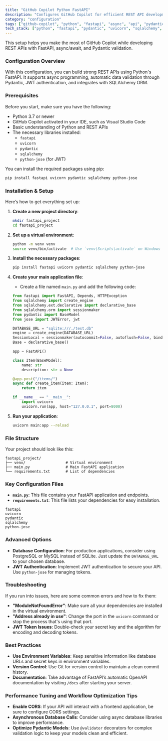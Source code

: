 ```yaml
---
title: "GitHub Copilot Python FastAPI"
description: "Configures GitHub Copilot for efficient REST API development with FastAPI, async/await, and Pydantic validation."
category: "configuration"
tags: ["github-copilot", "python", "fastapi", "async", "api", "pydantic", "jwt", "sqlalchemy", "uvicorn"]
tech_stack: ["python", "fastapi", "pydantic", "uvicorn", "sqlalchemy", "jwt"]
---
```


This setup helps you make the most of GitHub Copilot while developing REST APIs with FastAPI, async/await, and Pydantic validation. 

### Configuration Overview
With this configuration, you can build strong REST APIs using Python's FastAPI. It supports async programming, automatic data validation through Pydantic, JWT authentication, and integrates with SQLAlchemy ORM.

### Prerequisites
Before you start, make sure you have the following:
- Python 3.7 or newer
- GitHub Copilot activated in your IDE, such as Visual Studio Code
- Basic understanding of Python and REST APIs
- The necessary libraries installed:
  - `fastapi`
  - `uvicorn`
  - `pydantic`
  - `sqlalchemy`
  - `python-jose` (for JWT)

You can install the required packages using pip:
```bash
pip install fastapi uvicorn pydantic sqlalchemy python-jose
```

### Installation & Setup
Here’s how to get everything set up:

1. **Create a new project directory**:
   ```bash
   mkdir fastapi_project
   cd fastapi_project
   ```

2. **Set up a virtual environment**:
   ```bash
   python -m venv venv
   source venv/bin/activate  # Use `venv\Scripts\activate` on Windows
   ```

3. **Install the necessary packages**:
   ```bash
   pip install fastapi uvicorn pydantic sqlalchemy python-jose
   ```

4. **Create your main application file**:
   - Create a file named `main.py` and add the following code:
   ```python
   from fastapi import FastAPI, Depends, HTTPException
   from sqlalchemy import create_engine
   from sqlalchemy.ext.declarative import declarative_base
   from sqlalchemy.orm import sessionmaker
   from pydantic import BaseModel
   from jose import JWTError, jwt

   DATABASE_URL = "sqlite:///./test.db"
   engine = create_engine(DATABASE_URL)
   SessionLocal = sessionmaker(autocommit=False, autoflush=False, bind=engine)
   Base = declarative_base()

   app = FastAPI()

   class Item(BaseModel):
       name: str
       description: str = None

   @app.post("/items/")
   async def create_item(item: Item):
       return item

   if __name__ == "__main__":
       import uvicorn
       uvicorn.run(app, host="127.0.0.1", port=8000)
   ```

5. **Run your application**:
   ```bash
   uvicorn main:app --reload
   ```

### File Structure
Your project should look like this:
```
fastapi_project/
├── venv/                  # Virtual environment
├── main.py                # Main FastAPI application
└── requirements.txt       # List of dependencies
```

### Key Configuration Files
- **`main.py`**: This file contains your FastAPI application and endpoints.
- **`requirements.txt`**: This file lists your dependencies for easy installation.
```plaintext
fastapi
uvicorn
pydantic
sqlalchemy
python-jose
```

### Advanced Options
- **Database Configuration**: For production applications, consider using PostgreSQL or MySQL instead of SQLite. Just update the `DATABASE_URL` to your chosen database.
- **JWT Authentication**: Implement JWT authentication to secure your API. Use `python-jose` for managing tokens.

### Troubleshooting
If you run into issues, here are some common errors and how to fix them:
- **"ModuleNotFoundError"**: Make sure all your dependencies are installed in the virtual environment.
- **"Address already in use"**: Change the port in the `uvicorn` command or stop the process that's using that port.
- **JWT Token Issues**: Double-check your secret key and the algorithm for encoding and decoding tokens.

### Best Practices
- **Use Environment Variables**: Keep sensitive information like database URLs and secret keys in environment variables.
- **Version Control**: Use Git for version control to maintain a clean commit history.
- **Documentation**: Take advantage of FastAPI’s automatic OpenAPI documentation by visiting `/docs` after starting your server.

### Performance Tuning and Workflow Optimization Tips
- **Enable CORS**: If your API will interact with a frontend application, be sure to configure CORS settings.
- **Asynchronous Database Calls**: Consider using async database libraries to improve performance.
- **Optimize Pydantic Models**: Use `@validator` decorators for complex validation logic to keep your models clean and efficient.